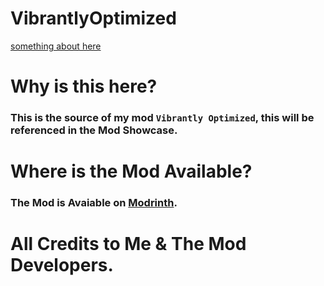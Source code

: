 # VibrantlyOptimized

[something about here](https://cdn.modrinth.com/data/cached_images/98049c8cf73bc6570dad6b2ad80839508591b53f_0.webp)

# Why is this here?
### This is the source of my mod `Vibrantly Optimized`, this will be referenced in the Mod Showcase.

# Where is the Mod Available?
### The Mod is Avaiable on [Modrinth](https://modrinth.com/modpack/vibrantly-optimized).

# All Credits to Me & The Mod Developers.
